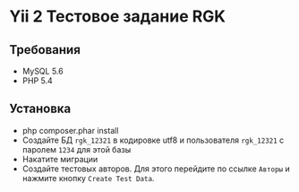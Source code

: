 Yii 2 Тестовое задание RGK
==========================

Требования
----------
+ MySQL 5.6
+ PHP 5.4

Установка
---------
+ php composer.phar install
+ Создайте БД `rgk_12321` в кодировке utf8 и пользователя `rgk_12321` с паролем `1234` для этой базы
+ Накатите миграции
+ Создайте тестовых авторов. Для этого перейдите по ссылке `Авторы` и нажмите  кнопку `Create Test Data`.
